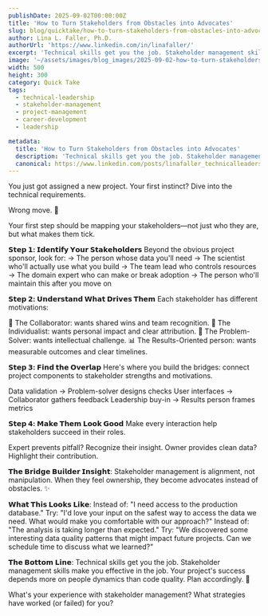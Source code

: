 ```yaml
---
publishDate: 2025-09-02T00:00:00Z
title: 'How to Turn Stakeholders from Obstacles into Advocates'
slug: blog/quicktake/how-to-turn-stakeholders-from-obstacles-into-advocates
author: Lina L. Faller, Ph.D.
authorUrl: 'https://www.linkedin.com/in/linafaller/'
excerpt: 'Technical skills get you the job. Stakeholder management skills make you effective in the job.'
image: '~/assets/images/blog_images/2025-09-02-how-to-turn-stakeholders-from-obstacles-into-advocates.jpeg'
width: 500
height: 300
category: Quick Take
tags:
  - technical-leadership
  - stakeholder-management
  - project-management
  - career-development
  - leadership

metadata:
  title: 'How to Turn Stakeholders from Obstacles into Advocates'
  description: 'Technical skills get you the job. Stakeholder management skills make you effective in the job.'
  canonical: https://www.linkedin.com/posts/linafaller_technicalleadership-stakeholdermanagement-activity-7368689996284829698-ZMXl?utm_source=share&utm_medium=member_desktop&rcm=ACoAAATZB5MBqJ_1K5vjD4H8pzXOCeXJAzwKjQs
---
```


You just got assigned a new project. Your first instinct? Dive into the technical requirements.

Wrong move. 🚫

Your first step should be mapping your stakeholders—not just who they are, but what makes them tick.

**𝗦𝘁𝗲𝗽 𝟭: 𝗜𝗱𝗲𝗻𝘁𝗶𝗳𝘆 𝗬𝗼𝘂𝗿 𝗦𝘁𝗮𝗸𝗲𝗵𝗼𝗹𝗱𝗲𝗿𝘀**
Beyond the obvious project sponsor, look for:
→ The person whose data you'll need
→ The scientist who'll actually use what you build
→ The team lead who controls resources
→ The domain expert who can make or break adoption
→ The person who'll maintain this after you move on

**𝗦𝘁𝗲𝗽 𝟮: 𝗨𝗻𝗱𝗲𝗿𝘀𝘁𝗮𝗻𝗱 𝗪𝗵𝗮𝘁 𝗗𝗿𝗶𝘃𝗲𝘀 𝗧𝗵𝗲𝗺**
Each stakeholder has different motivations:

🤝 The Collaborator: wants shared wins and team recognition.
🎯 The Individualist: wants personal impact and clear attribution.
🧩 The Problem-Solver: wants intellectual challenge.
📊 The Results-Oriented person: wants measurable outcomes and clear timelines.

**𝗦𝘁𝗲𝗽 𝟯: 𝗙𝗶𝗻𝗱 𝘁𝗵𝗲 𝗢𝘃𝗲𝗿𝗹𝗮𝗽**
Here's where you build the bridges: connect project components to stakeholder strengths and motivations.

Data validation → Problem-solver designs checks
User interfaces → Collaborator gathers feedback
Leadership buy-in → Results person frames metrics

**𝗦𝘁𝗲𝗽 𝟰: 𝗠𝗮𝗸𝗲 𝗧𝗵𝗲𝗺 𝗟𝗼𝗼𝗸 𝗚𝗼𝗼𝗱**
Make every interaction help stakeholders succeed in their roles.

Expert prevents pitfall? Recognize their insight.
Owner provides clean data? Highlight their contribution.

**𝗧𝗵𝗲 𝗕𝗿𝗶𝗱𝗴𝗲 𝗕𝘂𝗶𝗹𝗱𝗲𝗿 𝗜𝗻𝘀𝗶𝗴𝗵𝘁**:
Stakeholder management is alignment, not manipulation.
When they feel ownership, they become advocates instead of obstacles. ✨

**𝗪𝗵𝗮𝘁 𝗧𝗵𝗶𝘀 𝗟𝗼𝗼𝗸𝘀 𝗟𝗶𝗸𝗲**:
Instead of: "I need access to the production database."
Try: "I'd love your input on the safest way to access the data we need. What would make you comfortable with our approach?"
Instead of: "The analysis is taking longer than expected."
Try: "We discovered some interesting data quality patterns that might impact future projects. Can we schedule time to discuss what we learned?"

**𝗧𝗵𝗲 𝗕𝗼𝘁𝘁𝗼𝗺 𝗟𝗶𝗻𝗲**:
Technical skills get you the job. Stakeholder management skills make you effective in the job.
Your project's success depends more on people dynamics than code quality. Plan accordingly. 🎯

What's your experience with stakeholder management? What strategies have worked (or failed) for you?
